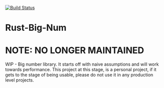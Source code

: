 [![Build Status](https://travis-ci.org/ccdle12/rust-big-num.svg?branch=master)](https://travis-ci.org/ccdle12/rust-big-num)

# Rust-Big-Num

# NOTE: NO LONGER MAINTAINED

WIP - Big number library. It starts off with naive assumptions and will work 
towards performance. This project at this stage, is a personal project, if it 
gets to the stage of being usable, please do not use it in any production level
projects.
